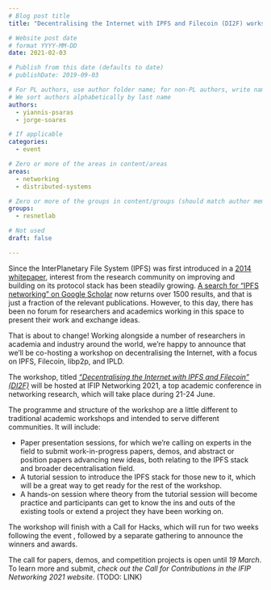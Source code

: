 ```yaml
---
# Blog post title
title: "Decentralising the Internet with IPFS and Filecoin (DI2F) workshop at IFIP Networking 2021: Call for Contributions"

# Website post date
# format YYYY-MM-DD
date: 2021-02-03

# Publish from this date (defaults to date)
# publishDate: 2019-09-03

# For PL authors, use author folder name; for non-PL authors, write name as in paper within ""
# We sort authors alphabetically by last name
authors:
  - yiannis-psaras
  - jorge-soares

# If applicable
categories:
  - event

# Zero or more of the areas in content/areas
areas:
  - networking
  - distributed-systems

# Zero or more of the groups in content/groups (should match author membership)
groups:
  - resnetlab

# Not used
draft: false

---
```


Since the InterPlanetary File System (IPFS) was first introduced in a [2014 whitepaper](https://github.com/ipfs/papers/raw/master/ipfs-cap2pfs/ipfs-p2p-file-system.pdf), interest from the research community on improving and building on its protocol stack has been steadily growing. [A search for “IPFS networking” on Google Scholar](https://scholar.google.com/scholar?hl=en&as_sdt=0%2C5&q=ipfs+networking&btnG=) now returns over 1500 results, and that is just a fraction of the relevant publications. However, to this day, there has been no forum for researchers and academics working in this space to present their work and exchange ideas.

That is about to change! Working alongside a number of researchers in academia and industry around the world, we’re happy to announce that we’ll be co-hosting a workshop on decentralising the Internet, with a focus on IPFS, Filecoin, libp2p, and IPLD.

The workshop, titled [*“Decentralising the Internet with IPFS and Filecoin” (DI2F)*](https://networking.ifip.org/2021/workshops/di2f-decentralising-the-internet-with-ipfs-and-filecoin) will be hosted  at IFIP Networking 2021, a top academic conference in networking research, which will take place during 21-24 June.

The programme and structure of the workshop are a little different to traditional academic workshops and intended to serve different communities. It will include:
- Paper presentation sessions, for which we’re calling on experts in the field to submit work-in-progress papers, demos, and abstract or position papers advancing new ideas, both relating to the IPFS stack and broader decentralisation field.
- A tutorial session to introduce the IPFS stack for those new to it, which will be a great way to get  ready for the rest of the workshop.
- A hands-on session where theory from the tutorial session will become practice and participants can get to know the ins and outs of the existing tools or extend a project they have been working on.

The workshop will finish with a Call for Hacks, which will run for two weeks following the event , followed by a separate gathering to announce the winners and awards.

The call for papers, demos, and competition projects is open until *19 March*. To learn more and submit, *check out the Call for Contributions in the IFIP Networking 2021 website*. (TODO: LINK)
